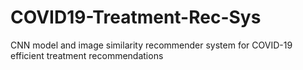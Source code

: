 # COVID19-Treatment-Rec-Sys
CNN model and image similarity recommender system for COVID-19 efficient treatment recommendations
